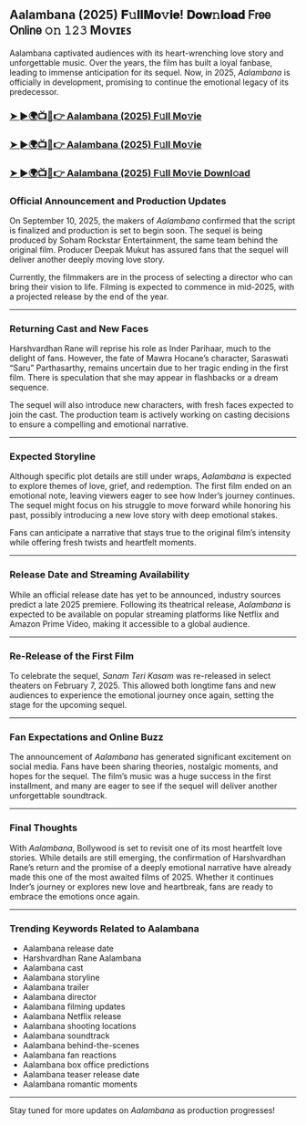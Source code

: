 ##  Aalambana (2025) 𝐅𝚞𝐥𝐥𝐌𝐨𝚟𝐢𝐞! 𝐃𝐨𝐰𝚗𝐥𝐨𝐚𝐝 𝖥𝗋𝖾𝖾 𝖮𝗇𝗅𝗂𝗇𝖾 𝚘𝚗 𝟷𝟸𝟹 Mᴏᴠɪᴇꜱ

 Aalambana captivated audiences with its heart-wrenching love story and unforgettable music. Over the years, the film has built a loyal fanbase, leading to immense anticipation for its sequel. Now, in 2025, *Aalambana* is officially in development, promising to continue the emotional legacy of its predecessor.

### [➤ ►🌍📺📱👉   Aalambana (2025) F𝚞ll Mo𝚟ie](https://t.co/7qfaNQZUdm)

### [➤ ►🌍📺📱👉   Aalambana (2025) F𝚞ll Mo𝚟ie](https://t.co/7qfaNQZUdm)

### [➤ ►🌍📺📱👉   Aalambana (2025) F𝚞ll Mo𝚟ie Downl𝚘ad](https://t.co/7qfaNQZUdm)

### **Official Announcement and Production Updates**

On September 10, 2025, the makers of *Aalambana* confirmed that the script is finalized and production is set to begin soon. The sequel is being produced by Soham Rockstar Entertainment, the same team behind the original film. Producer Deepak Mukut has assured fans that the sequel will deliver another deeply moving love story.

Currently, the filmmakers are in the process of selecting a director who can bring their vision to life. Filming is expected to commence in mid-2025, with a projected release by the end of the year.

---

### **Returning Cast and New Faces**

Harshvardhan Rane will reprise his role as Inder Parihaar, much to the delight of fans. However, the fate of Mawra Hocane’s character, Saraswati “Saru” Parthasarthy, remains uncertain due to her tragic ending in the first film. There is speculation that she may appear in flashbacks or a dream sequence.

The sequel will also introduce new characters, with fresh faces expected to join the cast. The production team is actively working on casting decisions to ensure a compelling and emotional narrative.

---

### **Expected Storyline**

Although specific plot details are still under wraps, *Aalambana* is expected to explore themes of love, grief, and redemption. The first film ended on an emotional note, leaving viewers eager to see how Inder’s journey continues. The sequel might focus on his struggle to move forward while honoring his past, possibly introducing a new love story with deep emotional stakes.

Fans can anticipate a narrative that stays true to the original film’s intensity while offering fresh twists and heartfelt moments.

---

### **Release Date and Streaming Availability**

While an official release date has yet to be announced, industry sources predict a late 2025 premiere. Following its theatrical release, *Aalambana* is expected to be available on popular streaming platforms like Netflix and Amazon Prime Video, making it accessible to a global audience.

---

### **Re-Release of the First Film**

To celebrate the sequel, *Sanam Teri Kasam* was re-released in select theaters on February 7, 2025. This allowed both longtime fans and new audiences to experience the emotional journey once again, setting the stage for the upcoming sequel.

---

### **Fan Expectations and Online Buzz**

The announcement of *Aalambana* has generated significant excitement on social media. Fans have been sharing theories, nostalgic moments, and hopes for the sequel. The film’s music was a huge success in the first installment, and many are eager to see if the sequel will deliver another unforgettable soundtrack.

---

### **Final Thoughts**

With *Aalambana*, Bollywood is set to revisit one of its most heartfelt love stories. While details are still emerging, the confirmation of Harshvardhan Rane’s return and the promise of a deeply emotional narrative have already made this one of the most awaited films of 2025. Whether it continues Inder’s journey or explores new love and heartbreak, fans are ready to embrace the emotions once again.

---

### **Trending Keywords Related to Aalambana**

- Aalambana release date  
- Harshvardhan Rane Aalambana  
- Aalambana cast  
- Aalambana storyline  
- Aalambana trailer  
- Aalambana director  
- Aalambana filming updates  
- Aalambana Netflix release  
- Aalambana shooting locations  
- Aalambana soundtrack  
- Aalambana behind-the-scenes  
- Aalambana fan reactions  
- Aalambana box office predictions  
- Aalambana teaser release date  
- Aalambana romantic moments  

---

Stay tuned for more updates on *Aalambana* as production progresses!
